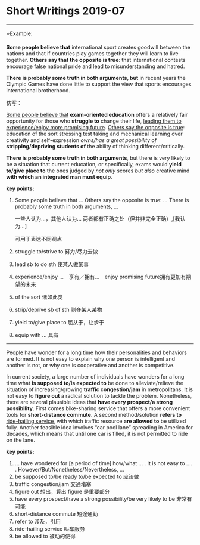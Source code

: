 # Short Writings 2019-07

----

:star:Example:

**Some people believe that** international sport creates goodwill between the nations and that if countries play games together they will learn to live together. **Others say that the opposite is true**: that international contests encourage false national pride and lead to misunderstanding and hatred.

**There is probably some truth in both arguments, but** in recent years the Olympic Games have done little to support the view that sports encourages international brotherhood.

仿写：

<u>Some people believe that</u> **exam-oriented education** offers a relatively fair opportunity for those who **struggle to** change their life, <u>leading them to</u> <u>experience/enjoy more promising future</u>. <u>Others say the opposite is true</u>: education of the sort stressing test taking and mechanical learning over creativity and self-expression *owns/has a great possibility of* **stripping/depriving students of** the ability of thinking different/critically.

**There is probably some truth in both arguments**, but there is very likely to be a situation that current education, or specifically, exams would **yield to/give place to** the ones judged by *not only* scores *but also* creative mind **with which an integrated man must equip**.

**key points:**

1. Some people believe that ... Others say the opposite is true: ... There is probably some truth in both arguments, ...

   一些人认为...，其他人认为... 两者都有正确之处（但并非完全正确）,[我认为...]

   可用于表达不同观点

2. struggle to/strive to 努力/尽力去做

3. lead sb to do sth 使某人做某事

4. experience/enjoy ...　享有／拥有...　enjoy promising future拥有更加有期望的未来

5. of the sort 诸如此类

6. strip/deprive sb of sth 剥夺某人某物

7. yield to/give place to 屈从于，让步于

8. equip with ... 具有

----

People have wonder for a  long time how their personalities and behaviors are formed. It is not easy to explain why one person is intelligent and another is not, or why one is cooperative and another is competitive.

In current society, a large number of individuals have wonders for a long time what **is supposed to/is expected to** be done to alleviate/relieve the situation of increasing/growing **traffic congestion/jam** in metropolitans. It is not easy to **figure out** a radical solution to tackle the problem. Nonetheless, there are several plausible ideas that **have every prospect/a strong possibility**. First comes bike-sharing service that offers a more convenient tools for **short-distance commute**. A second method/solution **refers to** <u>ride-hailing service</u>, with which traffic resource **are allowed to** be utilized fully. Another feasible idea involves “car pool lane” spreading in America for decades, which means that until one car is filled, it is not permitted to ride on the lane.

**key points:**

1. ... have wondered for [a period of time] how/what ... . It is not easy to .... . However/But/Nonetheless/Nevertheless, ...
2. be supposed to/be ready to/be expected to 应该做
3. traffic congestion/jam 交通堵塞
4. figure out 想出，算出 figure 是重要部分
5. have every prospect/have a strong possibility/be very likely to be 非常有可能
6. short-distance commute 短途通勤
7. refer to 涉及，引用
8. ride-hailing service 叫车服务
9. be allowed to 被动的使得